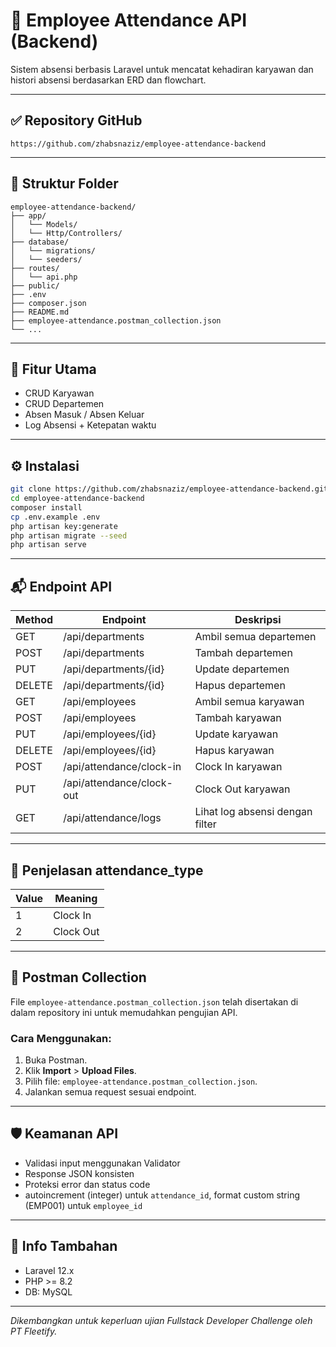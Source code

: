 # 🧾 Employee Attendance API (Backend)

Sistem absensi berbasis Laravel untuk mencatat kehadiran karyawan dan histori absensi berdasarkan ERD dan flowchart.

---

## ✅ Repository GitHub

```
https://github.com/zhabsnaziz/employee-attendance-backend
```

---

## 📁 Struktur Folder

```
employee-attendance-backend/
├── app/
│   └── Models/
│   └── Http/Controllers/
├── database/
│   └── migrations/
│   └── seeders/
├── routes/
│   └── api.php
├── public/
├── .env
├── composer.json
├── README.md
├── employee-attendance.postman_collection.json
└── ...
```

---

## 📘 Fitur Utama

- CRUD Karyawan
- CRUD Departemen
- Absen Masuk / Absen Keluar
- Log Absensi + Ketepatan waktu

---

## ⚙️ Instalasi

```bash
git clone https://github.com/zhabsnaziz/employee-attendance-backend.git
cd employee-attendance-backend
composer install
cp .env.example .env
php artisan key:generate
php artisan migrate --seed
php artisan serve
```

---

## 📬 Endpoint API

| Method | Endpoint                     | Deskripsi                       |
|--------|------------------------------|----------------------------------|
| GET    | /api/departments             | Ambil semua departemen          |
| POST   | /api/departments             | Tambah departemen               |
| PUT    | /api/departments/{id}        | Update departemen               |
| DELETE | /api/departments/{id}        | Hapus departemen                |
| GET    | /api/employees               | Ambil semua karyawan            |
| POST   | /api/employees               | Tambah karyawan                 |
| PUT    | /api/employees/{id}          | Update karyawan                 |
| DELETE | /api/employees/{id}          | Hapus karyawan                  |
| POST   | /api/attendance/clock-in     | Clock In karyawan               |
| PUT    | /api/attendance/clock-out    | Clock Out karyawan              |
| GET    | /api/attendance/logs         | Lihat log absensi dengan filter |

---

## 📌 Penjelasan attendance_type

| Value | Meaning   |
|-------|-----------|
| 1     | Clock In  |
| 2     | Clock Out |

---

## 📄 Postman Collection

File `employee-attendance.postman_collection.json` telah disertakan di dalam repository ini untuk memudahkan pengujian API.

### Cara Menggunakan:

1. Buka Postman.
2. Klik **Import** > **Upload Files**.
3. Pilih file: `employee-attendance.postman_collection.json`.
4. Jalankan semua request sesuai endpoint.

---

## 🛡️ Keamanan API

- Validasi input menggunakan Validator
- Response JSON konsisten
- Proteksi error dan status code
- autoincrement (integer) untuk `attendance_id`, format custom string (EMP001) untuk `employee_id`

---

## 📄 Info Tambahan

- Laravel 12.x
- PHP >= 8.2
- DB: MySQL

---

_Dikembangkan untuk keperluan ujian Fullstack Developer Challenge oleh PT Fleetify._
